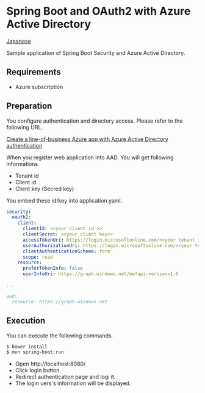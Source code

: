 # Spring Boot and OAuth2 with Azure Active Directory

[Japanese](./README.ja.md)

Sample application of Spring Boot Security and Azure Active Directory.

## Requirements

* Azure subscription

## Preparation

You configure authentication and directory access. Please refer to the following URL.

[Create a line-of-business Azure app with Azure Active Directory authentication](https://docs.microsoft.com/en-us/azure/app-service-web/web-sites-dotnet-lob-application-azure-ad)

When you register web application into AAD. You will get following informations.

* Tenant id
* Client id
* Client key (Secred key)

You embed these id/key into application.yaml.

```yaml
security:
  oauth2:
    client:
      clientId: <<your client id >>
      clientSecret: <<your client key>>
      accessTokenUri: https://login.microsoftonline.com/<<your tenant id>>/oauth2/token
      userAuthorizationUri: https://login.microsoftonline.com/<<your tenant id>/oauth2/authorize
      clientAuthenticationScheme: form
      scope: read
    resource:
      preferTokenInfo: false
      userInfoUri: https://graph.windows.net/me?api-version=1.6

...

aad:
  resource: https://graph.windows.net
```

## Execution
You can execute the following commands.

```sh
$ bower install
$ mvn spring-boot:run
```

* Open http://localhost:8080/
* Click login button.
* Redirect authentication page and logi it.
* The login uers's information will be displayed.





